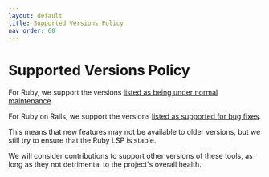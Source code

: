 ```yaml
---
layout: default
title: Supported Versions Policy
nav_order: 60
---
```


# Supported Versions Policy

For Ruby, we support the versions [listed as being under normal maintenance](https://www.ruby-lang.org/en/downloads/branches/).

For Ruby on Rails, we support the versions [listed as supported for bug fixes](https://rubyonrails.org/maintenance).

This means that new features may not be available to older versions, but we still try to ensure that the Ruby LSP is stable.

We will consider contributions to support other versions of these tools, as long as they not detrimental to the project's overall health.
